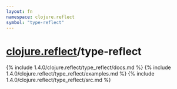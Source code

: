 ```yaml
---
layout: fn
namespace: clojure.reflect
symbol: "type-reflect"
---
```


# [clojure.reflect](../)/type-reflect

{% include 1.4.0/clojure.reflect/type_reflect/docs.md %}
{% include 1.4.0/clojure.reflect/type_reflect/examples.md %}
{% include 1.4.0/clojure.reflect/type_reflect/src.md %}

